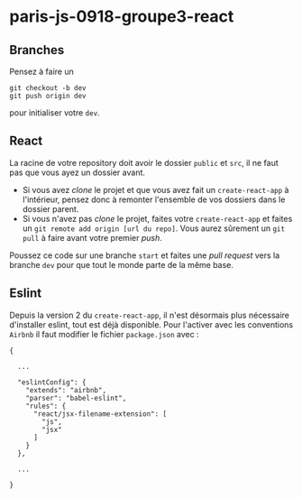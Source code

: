 # paris-js-0918-groupe3-react


## Branches

Pensez à faire un 
```
git checkout -b dev 
git push origin dev
``` 
pour initialiser votre `dev`.  

## React

La racine de votre repository doit avoir le dossier `public` et `src`, il ne faut pas que vous ayez un dossier avant.  

* Si vous avez _clone_ le projet et que vous avez fait un `create-react-app` à l'intérieur, pensez donc à remonter l'ensemble de vos dossiers dans le dossier parent. 
* Si vous n'avez pas _clone_ le projet, faites votre `create-react-app` et faites un `git remote add origin [url du repo]`. Vous aurez sûrement un `git pull` à faire avant votre premier _push_.

Poussez ce code sur une branche `start` et faites une _pull_ _request_ vers la branche `dev` pour que tout le monde parte de la même base. 




## Eslint 

Depuis la version 2 du `create-react-app`, il n'est désormais plus nécessaire d'installer eslint, tout est déjà disponible. 
Pour l'activer avec les conventions `Airbnb` il faut modifier le fichier `package.json` avec :

```
{
  
  ...

  "eslintConfig": {
    "extends": "airbnb",
    "parser": "babel-eslint",
    "rules": {
      "react/jsx-filename-extension": [
        "js",
        "jsx"
      ]
    }
  },

  ...

}
```

